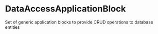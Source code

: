# DataAccessApplicationBlock
Set of generic application blocks to provide CRUD operations to database entities

